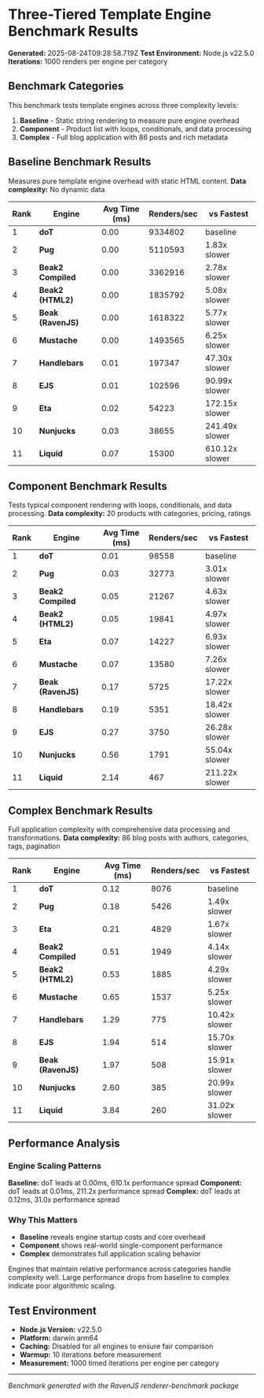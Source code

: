 # Three-Tiered Template Engine Benchmark Results

**Generated:** 2025-08-24T09:28:58.719Z
**Test Environment:** Node.js v22.5.0
**Iterations:** 1000 renders per engine per category

## Benchmark Categories

This benchmark tests template engines across three complexity levels:

1. **Baseline** - Static string rendering to measure pure engine overhead
2. **Component** - Product list with loops, conditionals, and data processing
3. **Complex** - Full blog application with 86 posts and rich metadata

## Baseline Benchmark Results

Measures pure template engine overhead with static HTML content.
**Data complexity:** No dynamic data

| Rank | Engine | Avg Time (ms) | Renders/sec | vs Fastest |
|------|--------|---------------|-------------|------------|
| 1 | **doT** | 0.00 | 9334802 | baseline |
| 2 | **Pug** | 0.00 | 5110593 | 1.83x slower |
| 3 | **Beak2 Compiled** | 0.00 | 3362916 | 2.78x slower |
| 4 | **Beak2 (HTML2)** | 0.00 | 1835792 | 5.08x slower |
| 5 | **Beak (RavenJS)** | 0.00 | 1618322 | 5.77x slower |
| 6 | **Mustache** | 0.00 | 1493565 | 6.25x slower |
| 7 | **Handlebars** | 0.01 | 197347 | 47.30x slower |
| 8 | **EJS** | 0.01 | 102596 | 90.99x slower |
| 9 | **Eta** | 0.02 | 54223 | 172.15x slower |
| 10 | **Nunjucks** | 0.03 | 38655 | 241.49x slower |
| 11 | **Liquid** | 0.07 | 15300 | 610.12x slower |

## Component Benchmark Results

Tests typical component rendering with loops, conditionals, and data processing.
**Data complexity:** 20 products with categories, pricing, ratings

| Rank | Engine | Avg Time (ms) | Renders/sec | vs Fastest |
|------|--------|---------------|-------------|------------|
| 1 | **doT** | 0.01 | 98558 | baseline |
| 2 | **Pug** | 0.03 | 32773 | 3.01x slower |
| 3 | **Beak2 Compiled** | 0.05 | 21267 | 4.63x slower |
| 4 | **Beak2 (HTML2)** | 0.05 | 19841 | 4.97x slower |
| 5 | **Eta** | 0.07 | 14227 | 6.93x slower |
| 6 | **Mustache** | 0.07 | 13580 | 7.26x slower |
| 7 | **Beak (RavenJS)** | 0.17 | 5725 | 17.22x slower |
| 8 | **Handlebars** | 0.19 | 5351 | 18.42x slower |
| 9 | **EJS** | 0.27 | 3750 | 26.28x slower |
| 10 | **Nunjucks** | 0.56 | 1791 | 55.04x slower |
| 11 | **Liquid** | 2.14 | 467 | 211.22x slower |

## Complex Benchmark Results

Full application complexity with comprehensive data processing and transformations.
**Data complexity:** 86 blog posts with authors, categories, tags, pagination

| Rank | Engine | Avg Time (ms) | Renders/sec | vs Fastest |
|------|--------|---------------|-------------|------------|
| 1 | **doT** | 0.12 | 8076 | baseline |
| 2 | **Pug** | 0.18 | 5426 | 1.49x slower |
| 3 | **Eta** | 0.21 | 4829 | 1.67x slower |
| 4 | **Beak2 Compiled** | 0.51 | 1949 | 4.14x slower |
| 5 | **Beak2 (HTML2)** | 0.53 | 1885 | 4.29x slower |
| 6 | **Mustache** | 0.65 | 1537 | 5.25x slower |
| 7 | **Handlebars** | 1.29 | 775 | 10.42x slower |
| 8 | **EJS** | 1.94 | 514 | 15.70x slower |
| 9 | **Beak (RavenJS)** | 1.97 | 508 | 15.91x slower |
| 10 | **Nunjucks** | 2.60 | 385 | 20.99x slower |
| 11 | **Liquid** | 3.84 | 260 | 31.02x slower |

## Performance Analysis

### Engine Scaling Patterns

**Baseline:** doT leads at 0.00ms, 610.1x performance spread
**Component:** doT leads at 0.01ms, 211.2x performance spread
**Complex:** doT leads at 0.12ms, 31.0x performance spread

### Why This Matters

- **Baseline** reveals engine startup costs and core overhead
- **Component** shows real-world single-component performance
- **Complex** demonstrates full application scaling behavior

Engines that maintain relative performance across categories handle complexity well.
Large performance drops from baseline to complex indicate poor algorithmic scaling.

## Test Environment

- **Node.js Version:** v22.5.0
- **Platform:** darwin arm64
- **Caching:** Disabled for all engines to ensure fair comparison
- **Warmup:** 10 iterations before measurement
- **Measurement:** 1000 timed iterations per engine per category

---

*Benchmark generated with the RavenJS renderer-benchmark package*
